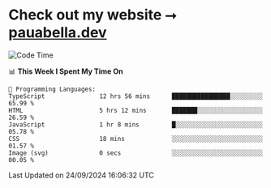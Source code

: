 # Check out my website ⭢ [pauabella.dev](https://pauabella.dev)

<!--START_SECTION:waka-->
![Code Time](http://img.shields.io/badge/Code%20Time-3%2C747%20hrs%2059%20mins-blue)

📊 **This Week I Spent My Time On** 

```text
💬 Programming Languages: 
TypeScript               12 hrs 56 mins      ████████████████░░░░░░░░░   65.99 % 
HTML                     5 hrs 12 mins       ███████░░░░░░░░░░░░░░░░░░   26.59 % 
JavaScript               1 hr 8 mins         █░░░░░░░░░░░░░░░░░░░░░░░░   05.78 % 
CSS                      18 mins             ░░░░░░░░░░░░░░░░░░░░░░░░░   01.57 % 
Image (svg)              0 secs              ░░░░░░░░░░░░░░░░░░░░░░░░░   00.05 % 
```


 Last Updated on 24/09/2024 16:06:32 UTC
<!--END_SECTION:waka-->
